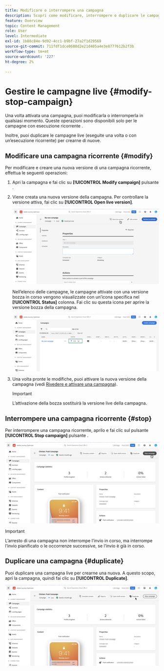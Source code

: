 ```yaml
---
title: Modificare o interrompere una campagna
description: Scopri come modificare, interrompere o duplicare le campagne live in [!DNL Journey Optimizer]
feature: Overview
topic: Content Management
role: User
level: Intermediate
exl-id: 1b88c84e-9d92-4cc1-b9bf-27a2f1d29569
source-git-commit: 711fdf1dce0688d2e21d405a4e3e8777612b2f3b
workflow-type: tm+mt
source-wordcount: '227'
ht-degree: 2%

---
```


# Gestire le campagne live {#modify-stop-campaign}

Una volta attivata una campagna, puoi modificarla o interromperla in qualsiasi momento. Queste operazioni sono disponibili solo per le campagne con esecuzione ricorrente .

Inoltre, puoi duplicare le campagne live (eseguite una volta o con un’esecuzione ricorrente) per crearne di nuove.

## Modificare una campagna ricorrente {#modify}

Per modificare e creare una nuova versione di una campagna ricorrente, effettua le seguenti operazioni:

1. Apri la campagna e fai clic su **[!UICONTROL Modify campaign]** pulsante .

1. Viene creata una nuova versione della campagna. Per controllare la versione attiva, fai clic su **[!UICONTROL Open live version]**.

   ![](assets/create-campaign-draft.png)

   Nell’elenco delle campagne, le campagne attivate con una versione bozza in corso vengono visualizzate con un’icona specifica nel **[!UICONTROL Status]** colonna. Fai clic su questa icona per aprire la versione bozza della campagna.

   ![](assets/create-campaign-edit-list.png)

1. Una volta pronte le modifiche, puoi attivare la nuova versione della campagna (vedi [Rivedere e attivare una campagna](create-campaign.md#review-activate)).

   >[!IMPORTANT]
   >
   >L’attivazione della bozza sostituirà la versione live della campagna.

## Interrompere una campagna ricorrente {#stop}

Per interrompere una campagna ricorrente, aprilo e fai clic sul pulsante **[!UICONTROL Stop campaign]** pulsante .

![](assets/create-campaign-stop.png)

>[!IMPORTANT]
>
>L’arresto di una campagna non interrompe l’invio in corso, ma interrompe l’invio pianificato o le occorrenze successive, se l’invio è già in corso.

<!-- inbound campaign (inapp): can stop and resume -->

## Duplicare una campagna {#duplicate}

Puoi duplicare una campagna live per crearne una nuova. A questo scopo, apri la campagna, quindi fai clic su **[!UICONTROL Duplicate]**.

![](assets/create-campaign-duplicate.png)
